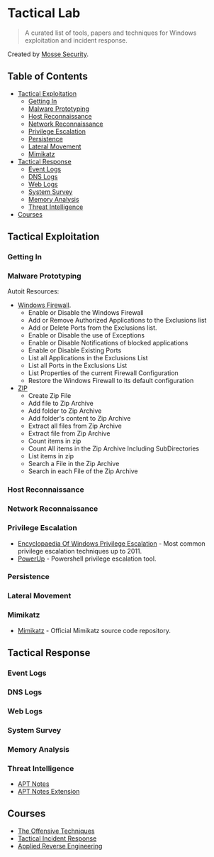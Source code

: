 # Tactical Lab

> A curated list of tools, papers and techniques for Windows exploitation and incident response.

Created by [Mosse Security](https://github.com/mosse-security "Mossé Security").

## Table of Contents

- [Tactical Exploitation](#tactical-exploitation)
	- [Getting In](#getting-in)
	- [Malware Prototyping](#malware-prototyping)
	- [Host Reconnaissance](#host-reconnaissance)
	- [Network Reconnaissance](#network-reconnaissance)
	- [Privilege Escalation](#privilege-escalation)
	- [Persistence](#persistence)
	- [Lateral Movement](#lateral-movement)
	- [Mimikatz](#mimikatz)
- [Tactical Response](#tactical-response)
	- [Event Logs](#event-logs)
	- [DNS Logs](#dns-logs)
	- [Web Logs](#web-logs)
	- [System Survey](#system-survey)
	- [Memory Analysis](#memory-analysis)
	- [Threat Intelligence](#threat-intelligence)
- [Courses](#courses)

## Tactical Exploitation

### Getting In

### Malware Prototyping

Autoit Resources:
- [Windows Firewall](https://www.autoitscript.com/forum/topic/145158-windows-firewall-udf/).
	- Enable or Disable the Windows Firewall
	- Add or Remove Authorized Applications to the Exclusions list
	- Add or Delete Ports from the Exclusions list.
	- Enable or Disable the use of Exceptions
	- Enable or Disable Notifications of blocked applications
	- Enable or Disable Existing Ports
	- List all Applications in the Exclusions List
	- List all Ports in the Exclusions List
	- List Properties of the current Firewall Configuration
	- Restore the Windows Firewall to its default configuration
- [ZIP](https://www.autoitscript.com/forum/topic/73425-zipau3-udf-in-pure-autoit/)
	- Create Zip File
	- Add file to Zip Archive
	- Add folder to Zip Archive
	- Add folder's content to Zip Archive
	- Extract all files from Zip Archive
	- Extract file from Zip Archive
	- Count items in zip
	- Count All items in the Zip Archive Including SubDirectories
	- List items in zip
	- Search a File in the Zip Archive
	- Search in each File of the Zip Archive

### Host Reconnaissance

### Network Reconnaissance

### Privilege Escalation

- [Encyclopaedia Of Windows Privilege Escalation](https://www.insomniasec.com/downloads/publications/WindowsPrivEsc.ppt) - Most common privilege escalation techniques up to 2011.
- [PowerUp](https://github.com/HarmJ0y/PowerUp) - Powershell privilege escalation tool.

### Persistence

### Lateral Movement

### Mimikatz

- [Mimikatz](https://github.com/gentilkiwi/mimikatz) - Official Mimikatz source code repository.

## Tactical Response

### Event Logs

### DNS Logs

### Web Logs

### System Survey

### Memory Analysis

### Threat Intelligence

- [APT Notes](https://github.com/kbandla/APTnotes)
- [APT Notes Extension](https://aptnotes.malwareconfig.com/)

## Courses

- [The Offensive Techniques](http://www.mosse-security.com/short-courses/the-offensive-techniques-windows-edition.html)
- [Tactical Incident Response](http://www.mosse-security.com/short-courses/tactical-incident-response.html)
- [Applied Reverse Engineering](http://www.mosse-security.com/short-courses/applied-reverse-engineering.html)